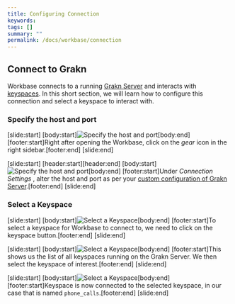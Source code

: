 ```yaml
---
title: Configuring Connection
keywords:
tags: []
summary: ""
permalink: /docs/workbase/connection
---
```


<!-- 1.5
## Preferences
The preferences panel in Workbase allows us to manage [Keyspaces](/docs/management/keyspace) as well as configuring the connection to the [Grakn Server](/docs/running-grakn/install-n-run#starting-the-grakn-server).

### Configure Connection
<div class="slideshow">

[slide:start]
[header:start][header:end]
[body:start]![Visit KGMS on Google Cloud](/images/workbase/preferences_a.png)[body:end]
[footer:start]Click on the gear icon to open the preferences panel.[footer:end]
[slide:end]

[slide:start]
[header:start][header:end]
[body:start]![Launch](/images/workbase/preferences_b.png)[body:end]
[slide:end]

[slide:start]
[header:start][header:end]
[body:start]![Launch](/images/workbase/preferences_connection_a.png)[body:end]
[footer:start]The top part of the preferences panel allows us to configure the host and port of the running Grakn Server.[footer:end]
[slide:end]

[slide:start]
[header:start][header:end]
[body:start]![Launch](/images/workbase/preferences_connection_b.png)[body:end]
[footer:start]Changing either the host or the port, requires a **Test**.[footer:end]
[slide:end]

[slide:start]
[header:start][header:end]
[body:start]![Launch](/images/workbase/preferences_connection_c.png)[body:end]
[footer:start]If no Grakn Server is running on the given host and port, the connection will be marked as **Invalid**.[footer:end]
[slide:end]

[slide:start]
[header:start][header:end]
[body:start]![Launch](/images/workbase/preferences_connection_a.png)[body:end]
[footer:start]Testing the connection with correct host and port, marks it as **Valid**.[footer:end]
[slide:end]

</div>


### Manage Keyspaces
<div class="slideshow">

[slide:start]
[header:start][header:end]
[body:start]![Visit KGMS on Google Cloud](/images/workbase/preferences_a.png)[body:end]
[footer:start]Click on the gear icon to open the preferences panel.[footer:end]
[slide:end]

[slide:start]
[header:start][header:end]
[body:start]![Launch](/images/workbase/preferences_b.png)[body:end]
[slide:end]

[slide:start]
[header:start][header:end]
[body:start]![Launch](/images/workbase/preferences_keyspaces_a.png)[body:end]
[footer:start]The bottom part of the preferences panel allows us to view, create and delete keyspaces.[footer:end]
[slide:end]

[slide:start]
[header:start][header:end]
[body:start]![Launch](/images/workbase/preferences_keyspaces_b.png)[body:end]
[footer:start]To create a new keyspace, we need to enter a name and click on **Create New Keyspace**.[footer:end]
[slide:end]

[slide:start]
[header:start][header:end]
[body:start]![Launch](/images/workbase/preferences_keyspaces_c.png)[body:end]
[footer:start]This creates the new keyspace and displays it in the list.[footer:end]
[slide:end]

[slide:start]
[header:start][header:end]
[body:start]![Launch](/images/workbase/preferences_keyspaces_d.png)[body:end]
[footer:start]To delete a keyspace, we need to click on the _trash_ icon next to it.[footer:end]
[slide:end]

[slide:start]
[header:start][header:end]
[body:start]![Launch](/images/workbase/preferences_keyspaces_a.png)[body:end]
[footer:start][footer:end]
[slide:end]

</div> -->

## Connect to Grakn
Workbase connects to a running [Grakn Server](/docs/running-grakn/install-n-run#starting-a-grakn-server) and interacts with [keyspaces](/docs/management/keyspace). In this short section, we will learn how to configure this connection and select a keyspace to interact with.

### Specify the host and port
<div class="slideshow">

[slide:start]
[body:start]![Specify the host and port](/docs/images/workbase/main_settings.png)[body:end]
[footer:start]Right after opening the Workbase, click on the _gear_ icon in the right sidebar.[footer:end]
[slide:end]

[slide:start]
[header:start][header:end]
[body:start]![Specify the host and port](/docs/images/workbase/settings_connection.png)[body:end]
[footer:start]Under _Connection Settings_ , alter the host and port as per your [custom configuration of Grakn Server](/docs/running-grakn/configuration##host-and-port).[footer:end]
[slide:end]

</div>

### Select a Keyspace
<div class="slideshow">

[slide:start]
[body:start]![Select a Keyspace](/docs/images/workbase/main_keyspace.png)[body:end]
[footer:start]To select a keyspace for Workbase to connect to, we need to click on the keyspace button.[footer:end]
[slide:end]

[slide:start]
[body:start]![Select a Keyspace](/docs/images/workbase/main_keyspace_select.png)[body:end]
[footer:start]This shows us the list of all keyspaces running on the Grakn Server. We then select the keyspace of interest.[footer:end]
[slide:end]

[slide:start]
[body:start]![Select a Keyspace](/docs/images/workbase/main_keyspace_selected.png)[body:end]
[footer:start]Keyspace is now connected to the selected keyspace, in our case that is named `phone_calls`.[footer:end]
[slide:end]

</div>
